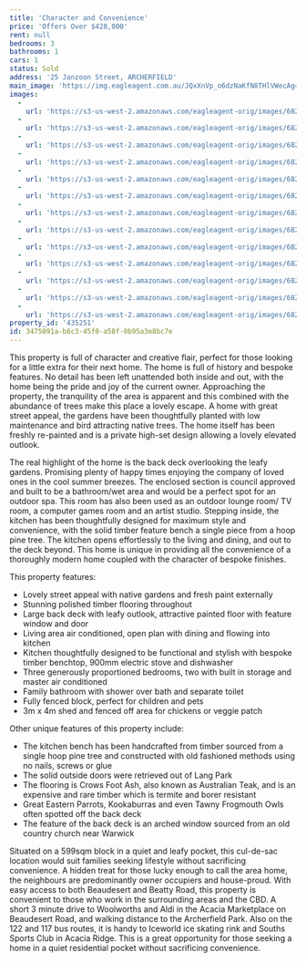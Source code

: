 ```yaml
---
title: 'Character and Convenience'
price: 'Offers Over $428,000'
rent: null
bedrooms: 3
bathrooms: 1
cars: 1
status: Sold
address: '25 Janzoon Street, ARCHERFIELD'
main_image: 'https://img.eagleagent.com.au/JQxXnVp_o6dzNaKfN8THlVWecAg=/1280x854/smart/https://s3-us-west-2.amazonaws.com/eagleagent-orig/images/6822242/129139746-image-M.jpg'
images:
  -
    url: 'https://s3-us-west-2.amazonaws.com/eagleagent-orig/images/6822254/129139746-image-L.jpg'
  -
    url: 'https://s3-us-west-2.amazonaws.com/eagleagent-orig/images/6822253/129139746-image-K.jpg'
  -
    url: 'https://s3-us-west-2.amazonaws.com/eagleagent-orig/images/6822252/129139746-image-J.jpg'
  -
    url: 'https://s3-us-west-2.amazonaws.com/eagleagent-orig/images/6822251/129139746-image-I.jpg'
  -
    url: 'https://s3-us-west-2.amazonaws.com/eagleagent-orig/images/6822250/129139746-image-H.jpg'
  -
    url: 'https://s3-us-west-2.amazonaws.com/eagleagent-orig/images/6822249/129139746-image-G.jpg'
  -
    url: 'https://s3-us-west-2.amazonaws.com/eagleagent-orig/images/6822248/129139746-image-F.jpg'
  -
    url: 'https://s3-us-west-2.amazonaws.com/eagleagent-orig/images/6822247/129139746-image-E.jpg'
  -
    url: 'https://s3-us-west-2.amazonaws.com/eagleagent-orig/images/6822246/129139746-image-D.jpg'
  -
    url: 'https://s3-us-west-2.amazonaws.com/eagleagent-orig/images/6822245/129139746-image-C.jpg'
  -
    url: 'https://s3-us-west-2.amazonaws.com/eagleagent-orig/images/6822244/129139746-image-B.jpg'
  -
    url: 'https://s3-us-west-2.amazonaws.com/eagleagent-orig/images/6822243/129139746-image-A.jpg'
  -
    url: 'https://s3-us-west-2.amazonaws.com/eagleagent-orig/images/6822242/129139746-image-M.jpg'
property_id: '435251'
id: 3475091a-b6c3-45f0-a58f-0b95a3e8bc7e
---
```

This property is full of character and creative flair, perfect for those looking for a little extra for their next home. The home is full of history and bespoke features. No detail has been left unattended both inside and out, with the home being the pride and joy of the current owner. Approaching the property, the tranquility of the area is apparent and this combined with the abundance of trees make this place a lovely escape. A home with great street appeal, the gardens have been thoughtfully planted with low maintenance and bird attracting native trees. The home itself has been freshly re-painted and is a private high-set design allowing a lovely elevated outlook.

The real highlight of the home is the back deck overlooking the leafy gardens. Promising plenty of happy times enjoying the company of loved ones in the cool summer breezes. The enclosed section is council approved and built to be a bathroom/wet area and would be a perfect spot for an outdoor spa. This room has also been used as an outdoor lounge room/ TV room, a computer games room and an artist studio. Stepping inside, the kitchen has been thoughtfully designed for maximum style and convenience, with the solid timber feature bench a single piece from a hoop pine tree. The kitchen opens effortlessly to the living and dining, and out to the deck beyond. This home is unique in providing all the convenience of a thoroughly modern home coupled with the character of bespoke finishes.

This property features:

*  Lovely street appeal with native gardens and fresh paint externally
*  Stunning polished timber flooring throughout
*  Large back deck with leafy outlook, attractive painted floor with feature window and door
*  Living area air conditioned, open plan with dining and flowing into kitchen
*  Kitchen thoughtfully designed to be functional and stylish with bespoke timber benchtop, 900mm electric stove and dishwasher
*  Three generously proportioned bedrooms, two with built in storage and master air conditioned
*  Family bathroom with shower over bath and separate toilet
*  Fully fenced block, perfect for children and pets
*  3m x 4m shed and fenced off area for chickens or veggie patch

Other unique features of this property include:

*  The kitchen bench has been handcrafted from timber sourced from a single hoop pine tree and constructed with old fashioned methods using no nails, screws or glue
*  The solid outside doors were retrieved out of Lang Park
*  The flooring is Crows Foot Ash, also known as Australian Teak, and is an expensive and rare timber which is termite and borer resistant
*  Great Eastern Parrots, Kookaburras and even Tawny Frogmouth Owls often spotted off the back deck
*  The feature of the back deck is an arched window sourced from an old country church near Warwick

Situated on a 599sqm block in a quiet and leafy pocket, this cul-de-sac location would suit families seeking lifestyle without sacrificing convenience. A hidden treat for those lucky enough to call the area home, the neighbours are predominantly owner occupiers and house-proud. With easy access to both Beaudesert and Beatty Road, this property is convenient to those who work in the surrounding areas and the CBD. A short 3 minute drive to Woolworths and Aldi in the Acacia Marketplace on Beaudesert Road, and walking distance to the Archerfield Park. Also on the 122 and 117 bus routes, it is handy to Iceworld ice skating rink and Souths Sports Club in Acacia Ridge. This is a great opportunity for those seeking a home in a quiet residential pocket without sacrificing convenience.